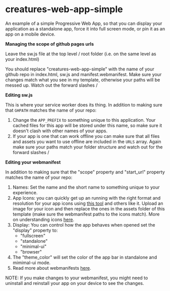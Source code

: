 # creatures-web-app-simple
 
An example of a simple Progressive Web App, so that you can display your application as a standalone app, force it into full screen mode, or pin it as an app on a mobile device. 

__Managing the scope of github pages urls__

Leave the sw.js file at the top level / root folder (i.e. on the same level as your index.html)

You should replace "creatures-web-app-simple" with the name of your github repo in index.html, sw.js and manifest.webmanifest.  Make sure your changes match what you see in my template, otherwise your paths will be messed up. Watch out the forward slashes / 

__Editing sw.js__

This is where your service worker does its thing. In addition to making sure that `GHPATH` matches the name of your repo:

1. Change the `APP_PREFIX` to something unique to this application. Your cached files for this app will be stored under this name, so make sure it doesn't clash with other names of your apps.
2. If your app is one that can work offline you can make sure that all files and assets you want to use offline are included in the `URLS` array. Again make sure your paths match your folder structure and watch out for the forward slashes /

__Editing your webmanifest__

In addition to making sure that the "scope" property and "start_url" property matches the name of your repo:

1. Names: Set the name and the short name to something unique to your experience.
2. App Icons: you can quickly get up an running with the right format and resolution for your app icons using [this tool](https://tools.crawlink.com/tools/pwa-icon-generator/) and others like it. Upload an image for your icon and then replace the ones in the assets folder of this template (make sure the webmanifest paths to the icons match). More on understanding icons [here](https://dev.to/progressier/why-a-pwa-app-icon-shouldnt-have-a-purpose-set-to-any-maskable-4c78 ).
3. Display: You can control how the app behaves when opened set the "display" property to:
   - "fullscreen"
   - "standalone"
   - "minimal-ui"
   - "browser"
4. The "theme_color" will set the color of the app bar in standalone and mimimal-ui mode.
5. Read more about webmanifests [here](https://web.dev/add-manifest/?utm_source=devtools).


NOTE: If you make changes to your webmanifest, you might need to uninstall and reinstall your app on your device to see the changes. 